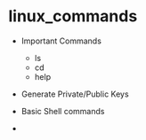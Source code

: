 # linux_commands

* Important Commands
    - ls 
    - cd 
    - help 

* Generate Private/Public Keys

* Basic Shell commands
* 
